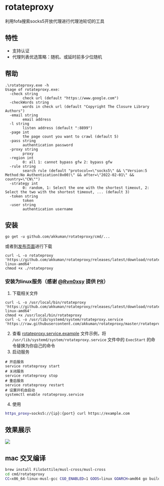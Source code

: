 # rotateproxy

利用fofa搜索socks5开放代理进行代理池轮切的工具

## 特性

- 支持认证
- 代理列表优选策略：随机、或延时前多少位随机

## 帮助

```shell
.\rotateproxy.exe -h
Usage of rotateproxy.exe:
  -check string
        check url (default "https://www.google.com")
  -checkWords string
        words in check url (default "Copyright The Closure Library Authors")
  -email string
        email address
  -l string
        listen address (default ":8899")
  -page int
        the page count you want to crawl (default 5)
  -pass string
        authentication password
  -proxy string
        proxy
  -region int
        0: all 1: cannot bypass gfw 2: bypass gfw
  -rule string
        search rule (default "protocol==\"socks5\" && \"Version:5 Method:No Authentication(0x00)\" && after=\"2022-02-01\" && country=\"CN\"")
  -strategy int
        0: random, 1: Select the one with the shortest timeout, 2: Select the two with the shortest timeout, ... (default 3)
  -token string
        token
  -user string
        authentication username
```

## 安装

```shell
go get -u github.com/akkuman/rotateproxy/cmd/...
```

或者到[发布页面](https://github.com/akkuman/rotateproxy/releases/latest)进行下载

```shell
curl -L -o rotateproxy 'https://github.com/akkuman/rotateproxy/releases/latest/download/rotateproxy-linux-amd64'
chmod +x ./rotateproxy
```

### 安装为linux服务（感谢 [@Rvn0xsy](https://github.com/Rvn0xsy) 提供 [PR](https://github.com/akkuman/rotateproxy/pull/4)）

1. 下载相关文件

```shell
curl -L -o /usr/local/bin/rotateproxy 'https://github.com/akkuman/rotateproxy/releases/latest/download/rotateproxy-linux-amd64'
chmod +x /usr/local/bin/rotateproxy
curl -L -o /usr/lib/systemd/system/rotateproxy.service 'https://raw.githubusercontent.com/akkuman/rotateproxy/master/rotateproxy.service.example'
```

2. 查看 [rotateproxy.service.example](./rotateproxy.service.example) 文件示例，将 `/usr/lib/systemd/system/rotateproxy.service` 文件中的 `ExecStart` 的命令替换为你自己的命令
3. 启动服务

```shell
# 开启服务
service rotateproxy start
# 关闭服务
service rotateproxy stop
# 重启服务
service rotateproxy restart
# 设置开机自启动
systemctl enable rotateproxy.service
```

4. 使用

```bash
https_proxy=socks5://{ip}:{port} curl https://example.com
```

## 效果展示

![](./pics/curl-run.jpg)

## mac 交叉编译

```bash
brew install FiloSottile/musl-cross/musl-cross
cd cmd/rotateproxy
CC=x86_64-linux-musl-gcc CGO_ENABLED=1 GOOS=linux GOARCH=amd64 go build -ldflags "-linkmode external -extldflags -static"
```
